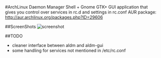 #ArchLinux Daemon Manager
Shell + Gnome GTK+ GUI application that gives you control over services in rc.d and settings in rc.conf
AUR package: http://aur.archlinux.org/packages.php?ID=29606

##ScreenShots
![screenshot](http://img130.imageshack.us/img130/4200/aldmgui03.png)

##TODO
  * cleaner interface between aldm and aldm-gui
  * some handling for services not mentioned in /etc/rc.conf
